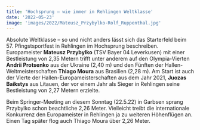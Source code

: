 ```yaml
---
title: 'Hochsprung – wie immer in Rehlingen Weltklasse'
date: '2022-05-23'
image: 'images/2022/Mateusz_Przybylko-Rolf_Ruppenthal.jpg'
---
```


Absolute Weltklasse – so und nicht anders lässt sich das Starterfeld beim 57. Pfingstsportfest in Rehlingen im Hochsprung beschreiben. Europameister **Mateusz Przybylko** (TSV Bayer 04 Leverkusen) mit einer Bestleistung von 2,35 Metern trifft unter anderem auf den Olympia-Vierten **Andrii Protsenko** aus der Ukraine (2,40 m) und den Fünften der Hallen-Weltmeisterschaften **Thiago Moura** aus Brasilien (2,28 m). Am Start ist auch der Vierte der Hallen-Europameisterschaften aus dem Jahr 2021, **Juozas Baikstys** aus Litauen, der vor einem Jahr als Sieger in Rehlingen seine Bestleistung von 2,27 Metern erzielte.

Beim Springer-Meeting an diesem Sonntag (22.5.22) in Garbsen sprang Przybylko schon beachtliche 2,26 Meter. Vielleicht treibt die internationale Konkurrenz den Europameister in Rehlingen ja zu weiteren Höhenflügen an. Einen Tag später flog auch Thiago Moura über 2,26 Meter.